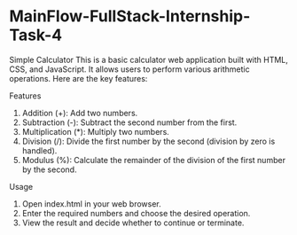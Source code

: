 # MainFlow-FullStack-Internship-Task-4

Simple Calculator
This is a basic calculator web application built with HTML, CSS, and JavaScript. It allows users to perform various arithmetic operations. Here are the key features:

Features
1) Addition (+): Add two numbers.
2) Subtraction (-): Subtract the second number from the first.
3) Multiplication (*): Multiply two numbers.
4) Division (/): Divide the first number by the second (division by zero is handled).
5) Modulus (%): Calculate the remainder of the division of the first number by the second.

Usage
1. Open index.html in your web browser.
2. Enter the required numbers and choose the desired operation.
3. View the result and decide whether to continue or terminate.
